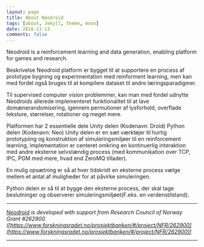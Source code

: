 ```yaml
---
layout: page
title: About Neodroid
tags: [about, Jekyll, theme, moon]
date: 2018-11-13
comments: false
---
```


Neodroid is a reinforcement learning and data generation, enabling platform for games and research.


Beskrivelse
Neodroid platform er bygget til at supportere en process af prototype bygning og experimentation med reinforment learning, men kan med fordel også bruges til at kompilere dataset til andre læringsparadigmer.

Til supervised computer vision problemmer, kan man med fordel udnytte Neodroids allerede implementeret funktionalitet til at lave domænerandomisering, igennem permutioner af lysforhold, overflade teksture, størrelser, rotationer og meget mere.

Platformen har 2 essentielle dele
Unity delen (Kodenavn: Droid) 
Python delen (Kodenavn: Neo)
Unity delen er en sæt værktøjer til hurtig prototypiing og konstruktion af simuleringsmiljøer til en reinforcement learning, implementation er centeret omkring en kontinuerlig interaktion med andre eksterne selvstændig process (med kommunikation over TCP, IPC, PGM med mere, hvad end ZeroMQ tillader).

En mulig opsætning er så at hver tidskridt en eksterne process vælge mellem et antal af muligheder for at påvirke simuleringen.

Python delen er så til at bygge den eksterne process, der skal tage beslutninger og observerer simuleringsmiljøet(F.eks. en verdenstilstand).

---

_[Neodroid](https://github.com/sintefneodroid) is developed with support from Research Council of Norway Grant #262900. ([https://www.forskningsradet.no/prosjektbanken/#/project/NFR/262900](https://www.forskningsradet.no/prosjektbanken/#/project/NFR/262900))_

---
